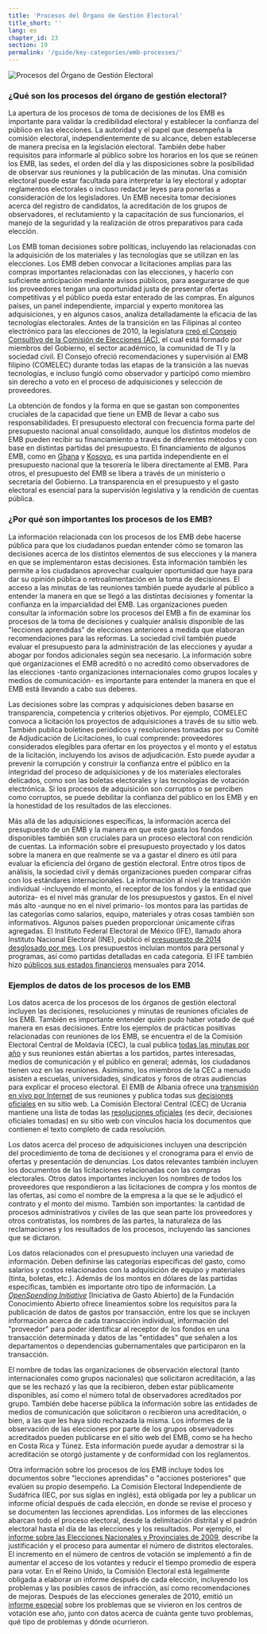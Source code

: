 ```yaml
---
title: 'Procesos del Órgano de Gestión Electoral'
title_short: ''
lang: es
chapter_id: 23
section: 19
permalink: '/guide/key-categories/emb-processes/'
---
```


![Procesos del Órgano de Gestión Electoral](/images/inventory/categories/election-management-body-processes.png)

### ¿Qué son los procesos del órgano de gestión electoral?

La apertura de los procesos de toma de decisiones de los EMB es importante para validar la credibilidad electoral y establecer la confianza del público en las elecciones. La autoridad y el papel que desempeña la comisión electoral, independientemente de su alcance, deben establecerse de manera precisa en la legislación electoral. También debe haber requisitos para informarle al público sobre los horarios en los que se reúnen los EMB, las sedes, el orden del día y las disposiciones sobre la posibilidad de observar sus reuniones y la publicación de las minutas. Una comisión electoral puede estar facultada para interpretar la ley electoral y adoptar reglamentos electorales o incluso redactar leyes para ponerlas a consideración de los legisladores. Un EMB necesita tomar decisiones acerca del registro de candidatos, la acreditación de los grupos de observadores, el reclutamiento y la capacitación de sus funcionarios, el manejo de la seguridad y la realización de otros preparativos para cada elección.

Los EMB toman decisiones sobre políticas, incluyendo las relacionadas con la adquisición de los materiales y las tecnologías que se utilizan en las elecciones. Los EMB deben convocar a licitaciones amplias para las compras importantes relacionadas con las elecciones, y hacerlo con suficiente anticipación mediante avisos públicos, para asegurarse de que los proveedores tengan una oportunidad justa de presentar ofertas competitivas y el público pueda estar enterado de las compras. En algunos países, un panel independiente, imparcial y experto monitorea las adquisiciones, y en algunos casos, analiza detalladamente la eficacia de las tecnologías electorales. Antes de la transición en las Filipinas al conteo electrónico para las elecciones de 2010, la legislatura [creó el Consejo Consultivo de la Comisión de Elecciones (AC)](http://www.comelec.gov.ph/?r=References/RelatedLaws/ElectionLaws/AutomatedElection/RA9369), el cual está formado por miembros del Gobierno, el sector académico, la comunidad de TI y la sociedad civil. El Consejo ofreció recomendaciones y supervisión al EMB filipino (COMELEC) durante todas las etapas de la transición a las nuevas tecnologías, e incluso fungió como observador y participó como miembro sin derecho a voto en el proceso de adquisiciones y selección de proveedores.

La obtención de fondos y la forma en que se gastan son componentes cruciales de la capacidad que tiene un EMB de llevar a cabo sus responsabilidades. El presupuesto electoral con frecuencia forma parte del presupuesto nacional anual consolidado, aunque los distintos modelos de EMB pueden recibir su financiamiento a través de diferentes métodos y con base en distintas partidas del presupuesto. El financiamiento de algunos EMB, como en [Ghana](http://www.mofep.gov.gh/budget-statements) y [Kosovo](https://mf.rks-gov.net/en-us/Budget/Budget-of-Republic-of-Kosovo/Central-Budget), es una partida independiente en el presupuesto nacional que la tesorería le libera directamente al EMB. Para otros, el presupuesto del EMB se libera a través de un ministerio o secretaría del Gobierno. La transparencia en el presupuesto y el gasto electoral es esencial para la supervisión legislativa y la rendición de cuentas pública.

### ¿Por qué son importantes los procesos de los EMB?

La información relacionada con los procesos de los EMB debe hacerse pública para que los ciudadanos puedan entender cómo se tomaron las decisiones acerca de los distintos elementos de sus elecciones y la manera en que se implementaron estas decisiones. Esta información también les permite a los ciudadanos aprovechar cualquier oportunidad que haya para dar su opinión pública o retroalimentación en la toma de decisiones. El acceso a las minutas de las reuniones también puede ayudarle al público a entender la manera en que se llegó a las distintas decisiones y fomentar la confianza en la imparcialidad del EMB. Las organizaciones pueden consultar la información sobre los procesos del EMB a fin de examinar los procesos de la toma de decisiones y cualquier análisis disponible de las "lecciones aprendidas" de elecciones anteriores a medida que elaboran recomendaciones para las reformas. La sociedad civil también puede evaluar el presupuesto para la administración de las elecciones y ayudar a abogar por fondos adicionales según sea necesario. La información sobre qué organizaciones el EMB acreditó o no acreditó como observadores de las elecciones -tanto organizaciones internacionales como grupos locales y medios de comunicación- es importante para entender la manera en que el EMB está llevando a cabo sus deberes.

Las decisiones sobre las compras y adquisiciones deben basarse en transparencia, competencia y criterios objetivos. Por ejemplo, COMELEC convoca a licitación los proyectos de adquisiciones a través de su sitio web. También publica boletines periódicos y resoluciones tomadas por su Comité de Adjudicación de Licitaciones, lo cual comprende: proveedores considerados elegibles para ofertar en los proyectos y el monto y el estatus de la licitación, incluyendo los avisos de adjudicación. Esto puede ayudar a prevenir la corrupción y construir la confianza entre el público en la integridad del proceso de adquisiciones y de los materiales electorales delicados, como son las boletas electorales y las tecnologías de votación electrónica. Si los procesos de adquisición son corruptos o se perciben como corruptos, se puede debilitar la confianza del público en los EMB y en la honestidad de los resultados de las elecciones.

Más allá de las adquisiciones específicas, la información acerca del presupuesto de un EMB y la manera en que este gasta los fondos disponibles también son cruciales para un proceso electoral con rendición de cuentas. La información sobre el presupuesto proyectado y los datos sobre la manera en que realmente se va a gastar el dinero es útil para evaluar la eficiencia del órgano de gestión electoral. Entre otros tipos de análisis, la sociedad civil y demás organizaciones pueden comparar cifras con los estándares internacionales. La información al nivel de transacción individual -incluyendo el monto, el receptor de los fondos y la entidad que autoriza- es el nivel más granular de los presupuestos y gastos. En el nivel más alto -aunque no en el nivel primario- los montos para las partidas de las categorías como salarios, equipo, materiales y otras cosas también son informativos. Algunos países pueden proporcionar únicamente cifras agregadas. El Instituto Federal Electoral de México (IFE), llamado ahora Instituto Nacional Electoral (INE), publicó el [presupuesto de 2014 desglosado por mes](http://www.ine.mx/archivos3/portal/historico/contenido/interiores/Detalle_PresupuestoIFE-id-a761d23617c1c310VgnVCM1000000c68000aRCRD/). Los presupuestos incluían montos para personal y programas, así como partidas detalladas en cada categoría. El IFE también hizo [públicos sus estados financieros](http://www.ine.mx/archivos3/portal/historico/contenido/Estados_Financieroos_del_IFE/) mensuales para 2014.

### Ejemplos de datos de los procesos de los EMB

Los datos acerca de los procesos de los órganos de gestión electoral incluyen las decisiones, resoluciones y minutas de reuniones oficiales de los EMB. También es importante entender quién pudo haber votado de qué manera en esas decisiones. Entre los ejemplos de prácticas positivas relacionadas con reuniones de los EMB, se encuentra el de la Comisión Electoral Central de Moldavia (CEC), la cual publica [todas las minutas por año](http://www.cec.md/index.php?pag=news&id=1049&l=ro) y sus reuniones están abiertas a los partidos, partes interesadas, medios de comunicación y el público en general; además, los ciudadanos tienen voz en las reuniones. Asimismo, los miembros de la CEC a menudo asisten a escuelas, universidades, sindicatos y foros de otras audiencias para explicar el proceso electoral. El EMB de Albania ofrece una [transmisión en vivo por Internet](http://www2.cec.org.al/sq-al/mbledhjet-live) de sus reuniones y publica todas sus [decisiones oficiales](http://www2.cec.org.al/sq-al/kqz-vendimet) en su sitio web. La Comisión Electoral Central (CEC) de Ucrania mantiene una lista de todas las [resoluciones oficiales](http://www.cvk.gov.ua/pls/acts/New) (es decir, decisiones oficiales tomadas) en su sitio web con vínculos hacia los documentos que contienen el texto completo de cada resolución.

Los datos acerca del proceso de adquisiciones incluyen una descripción del procedimiento de toma de decisiones y el cronograma para el envío de ofertas y presentación de denuncias. Los datos relevantes también incluyen los documentos de las licitaciones relacionadas con las compras electorales. Otros datos importantes incluyen los nombres de todos los proveedores que respondieron a las licitaciones de compra y los montos de las ofertas, así como el nombre de la empresa a la que se le adjudicó el contrato y el monto del mismo. También son importantes: la cantidad de procesos administrativos y civiles de las que sean parte los proveedores y otros contratistas, los nombres de las partes, la naturaleza de las reclamaciones y los resultados de los procesos, incluyendo las sanciones que se dictaron.

Los datos relacionados con el presupuesto incluyen una variedad de información. Deben definirse las categorías específicas del gasto, como salarios y costos relacionados con la adquisición de equipo y materiales (tinta, boletas, etc.). Además de los montos en dólares de las partidas específicas, también es importante otro tipo de información. La [_OpenSpending Initiative_](http://community.openspending.org/research/standard/technical/) \[Iniciativa de Gasto Abierto\] de la Fundación Conocimiento Abierto ofrece lineamientos sobre los requisitos para la publicación de datos de gastos por transacción, entre los que se incluyen información acerca de cada transacción individual, información del "proveedor" para poder identificar al receptor de los fondos en una transacción determinada y datos de las "entidades" que señalen a los departamentos o dependencias gubernamentales que participaron en la transacción.

El nombre de todas las organizaciones de observación electoral (tanto internacionales como grupos nacionales) que solicitaron acreditación, a las que se les rechazó y las que la recibieron, deben estar públicamente disponibles, así como el número total de observadores acreditados por grupo. También debe hacerse pública la información sobre las entidades de medios de comunicación que solicitaron o recibieron una acreditación, o bien, a las que les haya sido rechazada la misma. Los informes de la observación de las elecciones por parte de los grupos observadores acreditados pueden publicarse en el sitio web del EMB, como se ha hecho en Costa Rica y Túnez. Esta información puede ayudar a demostrar si la acreditación se otorgó justamente y de conformidad con los reglamentos.

Otra información sobre los procesos de los EMB incluye todos los documentos sobre "lecciones aprendidas" o "acciones posteriores" que evalúen su propio desempeño. La Comisión Electoral Independiente de Sudáfrica (IEC, por sus siglas en inglés), está obligada por ley a publicar un informe oficial después de cada elección, en donde se revise el proceso y se documenten las lecciones aprendidas. Los informes de las elecciones abarcan todo el proceso electoral, desde la delimitación distrital y el padrón electoral hasta el día de las elecciones y los resultados. Por ejemplo, el [informe sobre las Elecciones Nacionales y Provinciales de 2009](http://www.elections.org.za/content/Documents/Election-reports/National-and-Provincial-Elections/2009-National-and-Provincial-Elections-Report/), describe la justificación y el proceso para aumentar el número de distritos electorales. El incremento en el número de centros de votación se implementó a fin de aumentar el acceso de los votantes y reducir el tiempo promedio de espera para votar. En el Reino Unido, la Comisión Electoral está legalmente obligada a elaborar un informe después de cada elección, incluyendo los problemas y las posibles casos de infracción, así como recomendaciones de mejoras. Después de las elecciones generales de 2010, emitió un [informe especial](http://www.electoralcommission.org.uk/__data/assets/pdf_file/0010/100702/Report-on-the-administration-of-the-2010-UK-general-election.pdf) sobre los problemas que se vivieron en los centros de votación ese año, junto con datos acerca de cuánta gente tuvo problemas, qué tipo de problemas y dónde ocurrieron.
